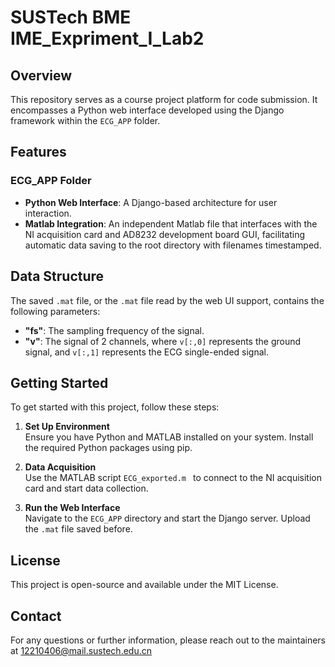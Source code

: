 # SUSTech BME IME_Expriment_I_Lab2

## Overview
This repository serves as a course project platform for code submission. It encompasses a Python web interface developed using the Django framework within the `ECG_APP` folder.

## Features

### ECG_APP Folder
- **Python Web Interface**: A Django-based architecture for user interaction.
- **Matlab Integration**: An independent Matlab file that interfaces with the NI acquisition card and AD8232 development board GUI, facilitating automatic data saving to the root directory with filenames timestamped.

## Data Structure

The saved `.mat` file, or the `.mat` file read by the web UI support, contains the following parameters:

- **"fs"**: The sampling frequency of the signal.
- **"v"**: The signal of 2 channels, where `v[:,0]` represents the ground signal, and `v[:,1]` represents the ECG single-ended signal.

## Getting Started
To get started with this project, follow these steps:
1. **Set Up Environment**  
Ensure you have Python and MATLAB installed on your system. Install the required Python packages using pip.

2. **Data Acquisition**  
Use the MATLAB script `ECG_exported.m ` to connect to the NI acquisition card and start data collection.

3. **Run the Web Interface**  
Navigate to the `ECG_APP` directory and start the Django server. Upload the `.mat` file saved before.


## License
This project is open-source and available under the MIT License.

## Contact
For any questions or further information, please reach out to the maintainers at 12210406@mail.sustech.edu.cn

